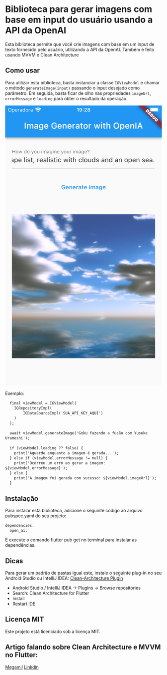 # Biblioteca para gerar imagens com base em input do usuário usando a API da OpenAI

Esta biblioteca permite que você crie imagens com base em um input de texto fornecido pelo usuário, utilizando a API da OpenAI.
Também é feito usando MVVM e Clean Architecture

## Como usar

Para utilizar esta biblioteca, basta instanciar a classe `IGViewModel` e chamar o método `generateImage(input)` passando o input desejado como parâmetro. Em seguida, basta ficar de olho nas propriedades `imageUrl`, `errorMessage` e `loading` para obter o resultado da operação.

![Screenshot](https://github.com/Megamil/open_ia/raw/main/screens/sample.png)

Exemplo:
```
  final viewModel = IGViewModel(
    IGRepositoryImpl(
        IGDataSourceImpl('SUA_API_KEY_AQUI')
    )
  );

  await viewModel.generateImage('Goku fazendo a fusão com Yusuke Urameshi');

  if (viewModel.loading ?? false) {
    print('Aguarde enquanto a imagem é gerada...');
  } else if (viewModel.errorMessage != null) {
    print('Ocorreu um erro ao gerar a imagem: ${viewModel.errorMessage}');
  } else {
    print('A imagem foi gerada com sucesso: ${viewModel.imageUrl}');
  }
```
## Instalação
Para instalar esta biblioteca, adicione o seguinte código ao arquivo pubspec.yaml do seu projeto:

```
dependencies:
  open_ai:
```

E execute o comando flutter pub get no terminal para instalar as dependências.

## Dicas
Para gerar um padrão de pastas igual este, instale o seguinte plug-in no seu Android Studio ou IntelliJ IDEA:
[Clean-Architecture Plugin](https://github.com/Tyxz/clean_architecture_plugin)
* Android Studio / IntelliJ IDEA -> Plugins -> Browse repositories
* Search: Clean Architecture for Flutter
* Install
* Restart IDE

## Licença MIT
Este projeto está licenciado sob a licença MIT.

## Artigo falando sobre Clean Architecture e MVVM no Flutter:
[Megamil](https://megamil.com.br/2023/01/02/clean-architecture-em-flutter/)
[Linkdin](https://www.linkedin.com/in/eduardodsantos/)